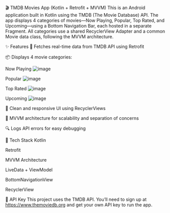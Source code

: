 🎬 TMDB Movies App (Kotlin + Retrofit + MVVM)
This is an Android application built in Kotlin using the TMDB (The Movie Database) API. The app displays 4 categories of movies—Now Playing, Popular, Top Rated, and Upcoming—using a Bottom Navigation Bar, each hosted in a separate Fragment. All categories use a shared RecyclerView Adapter and a common Movie data class, following the MVVM architecture.

✨ Features
🔄 Fetches real-time data from TMDB API using Retrofit

📦 Displays 4 movie categories:

Now Playing
![image](https://github.com/user-attachments/assets/067aca94-a8e0-4fe0-ac21-86bedd2dc743)

Popular
![image](https://github.com/user-attachments/assets/7e1ff8e6-e2ea-4ba2-9c9a-7a953367425c)

Top Rated
![image](https://github.com/user-attachments/assets/f060bba6-ebe7-4d92-8921-eab3c1bd6ddc)

Upcoming
![image](https://github.com/user-attachments/assets/131bc66f-862b-48ed-93ab-6f014d991078)

📱 Clean and responsive UI using RecyclerViews

🧠 MVVM architecture for scalability and separation of concerns

🔍 Logs API errors for easy debugging

🧰 Tech Stack
Kotlin

Retrofit

MVVM Architecture

LiveData + ViewModel

BottomNavigationView

RecyclerView

🔑 API Key
This project uses the TMDB API. You’ll need to sign up at https://www.themoviedb.org and get your own API key to run the app.

